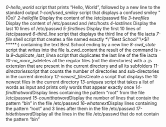 *0-hello_world* script that prints “Hello, World”, followed by a new line to the standard output
*1-confused_smiley* script that displays a confused smiley "(Ôo)'
*2-hellofile* Display the content of the /etc/passwd file
*3-twofiles* Display the content of /etc/passwd and /etc/hosts
*4-lastlines* Display the last 10 lines of /etc/passwd
*5-firstlines* Display the first 10 lines of /etc/passwd
*6-third_line* script that displays the third line of the file iacta
*7-file* shell script that creates a file named exactly \*\\'"Best School"\'\\*$\?\*\*\*\*\*:) containing the text Best School ending by a new line
*8-cwd_state* script that writes into the file ls_cwd_content the result of the command ls -la
*9-duplicate_last_line*a script that duplicates the last line of the file iacta
*10-no_more_js*deletes all the regular files (not the directories) with a .js extension that are present in the current directory and all its subfolders
*11-directories*script that counts the number of directories and sub-directories in the current directory
*12-newest_files*Create a script that displays the 10 newest files in the current directory
*13-unique*a script that takes a list of words as input and prints only words that appear exactly once
*14-findthatword*Display lines containing the pattern “root” from the file /etc/passwd
*15-countthatword*Display the number of lines that contain the pattern “bin” in the file /etc/passwd
*16-whatsnext*Display lines containing the pattern “root” and 3 lines after them in the file /etc/passwd
*17-hidethisword*Display all the lines in the file /etc/passwd that do not contain the pattern “bin”